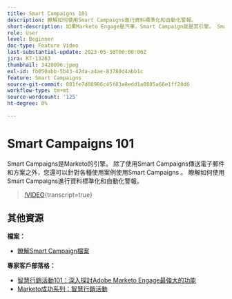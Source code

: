 ```yaml
---
title: Smart Campaigns 101
description: 瞭解如何使用Smart Campaigns進行資料標準化和自動化警報。
short-description: 如果Marketo Engage是汽車，Smart Campaign就是其引擎。 Smart Campaigns的功用超出您的想象，而且使用起來也相當容易。
role: User
level: Beginner
doc-type: Feature Video
last-substantial-update: 2023-05-30T00:00:00Z
jira: KT-13263
thumbnail: 3420096.jpeg
exl-id: fb050abb-5b43-42da-a4ae-83780d4abb1c
feature: Smart Campaigns
source-git-commit: 081fe7d08986c45f83a8edd1a0805a66e1ff20d6
workflow-type: tm+mt
source-wordcount: '125'
ht-degree: 0%

---
```


# Smart Campaigns 101

Smart Campaigns是Marketo的引擎。 除了使用Smart Campaigns傳送電子郵件和方案之外，您還可以針對各種使用案例使用Smart Campaigns 。 瞭解如何使用Smart Campaigns進行資料標準化和自動化警報。

>[!VIDEO](https://video.tv.adobe.com/v/3420096/?quality=12&learn=on){transcript=true}


## 其他資源

**檔案：**

* [瞭解Smart Campaign檔案](https://experienceleague.adobe.com/docs/marketo/using/product-docs/core-marketo-concepts/smart-campaigns/understanding-smart-campaigns.html?lang=en)

**專家客戶部落格：**

* [智慧行銷活動101：深入探討Adobe Marketo Engage最強大的功能](https://nation.marketo.com/t5/product-blogs/smart-campaigns-101-a-deep-dive-into-adobe-marketo-engage-s-most/ba-p/313385#M1838)
* [Marketo成功系列：智慧行銷活動](https://nation.marketo.com/t5/product-blogs/marketo-success-series-smart-campaigns/ba-p/306961)
